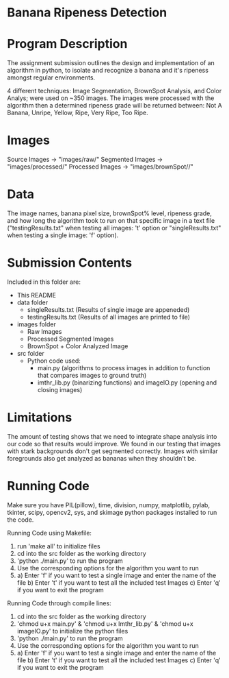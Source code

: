 # Banana Ripeness Detection

Program Description
======================
The assignment submission outlines the design and implementation of an algorithm in python, to isolate and recognize a banana and it's ripeness amongst regular environments.

4 different techniques: Image Segmentation, BrownSpot Analysis, and Color Analys; were used on ~350 images. The images were processed with the algorithm then a determined ripeness grade will be returned between: Not A Banana, Unripe, Yellow, Ripe, Very Ripe, Too Ripe.

Images
=========
Source Images 			        ->    "images/raw/"
Segmented Images 			   	->    "images/processed/"
Processed Images 	            -> 	  "images/brownSpot/<ripenessGrade>/"

Data
=======
The image names, banana pixel size, brownSpot% level, ripeness grade, and how long the algorithm took to run on that specific image in a text file ("testingResults.txt" when testing all images: 't' option or "singleResults.txt" when testing a single image: 'f' option).


Submission Contents
=======================
Included in this folder are:
- This README
- data folder
    - singleResults.txt (Results of single image are appeneded)
    - testingResults.txt (Results of all images are printed to file)
- images folder
    - Raw Images
    - Processed Segmented Images
    - BrownSpot + Color Analyzed Image
- src folder
    - Python code used:
        - main.py (algorithms to process images in addition to function that compares images to ground truth)
        - imthr_lib.py (binarizing functions) and imageIO.py (opening and closing images)

Limitations
================
The amount of testing shows that we need to integrate shape analysis into our code so that results would improve. We found in our testing that images with stark backgrounds don't get segmented correctly. Images with similar foregrounds also get analyzed as bananas when they shouldn't be. 

Running Code
================
Make sure you have PIL(pillow), time, division, numpy, matplotlib, pylab, tkinter, scipy, opencv2, sys, and skimage
python packages installed to run the code.

Running Code using Makefile:
1. run 'make all' to initialize files
2. cd into the src folder as the working directory
3. 'python ./main.py' to run the program
4. Use the corresponding options for the algorithm you want to run
5. a) Enter 'f' if you want to test a single image  and enter the name of the file
   b) Enter 't' if you want to test all the included test Images
   c) Enter 'q' if you want to exit the program

Running Code through compile lines:
1. cd into the src folder as the working directory
2. 'chmod u+x main.py' & 'chmod u+x lmthr_lib.py' & 'chmod u+x imageIO.py' to initialize the python files
3. 'python ./main.py' to run the program
4. Use the corresponding options for the algorithm you want to run
5. a) Enter 'f' if you want to test a single image  and enter the name of the file
   b) Enter 't' if you want to test all the included test Images
   c) Enter 'q' if you want to exit the program
